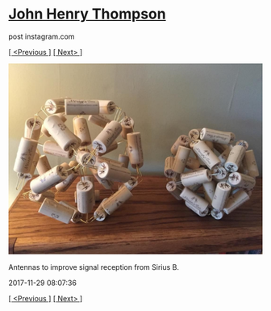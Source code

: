 # [John Henry Thompson](../README.md)
post instagram.com

[[ <Previous ]](2017-12-02-1.md) [[ Next> ]](2017-11-23-1.md)

[![](../media/2017-11-29/Antennas-to-improve-signal-reception-from-Sirius-B.jpg)](../README.md)

Antennas to improve signal reception from Sirius B.

2017-11-29 08:07:36

[[ <Previous ]](2017-12-02-1.md) [[ Next> ]](2017-11-23-1.md)